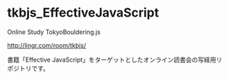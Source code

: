 tkbjs_EffectiveJavaScript
=========================
Online Study TokyoBouldering.js

http://lingr.com/room/tkbjs/

書籍「Effective JavaScript」をターゲットとしたオンライン読書会の写経用リポジトリです。
